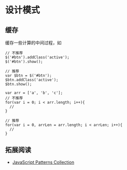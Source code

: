 # 设计模式
## 缓存
缓存一些计算的中间过程，如
```
// 不推荐
$('#btn').addClass('active');
$('#btn').show();

// 推荐
var $btn = $('#btn');
$btn.addClass('active');
$btn.show();

var arr = ['a', 'b', 'c'];
// 不推荐
for(var i = 0; i < arr.length; i++){
  //
}

// 推荐
for(var i = 0, arrLen = arr.length; i < arrLen; i++){
  //
}
```


## 拓展阅读
* [JavaScript Patterns Collection](http://shichuan.github.io/javascript-patterns/#jquery-patterns)
